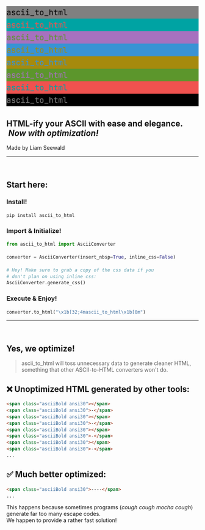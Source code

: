![# ascii_to_html](https://github.com/jlhs1001/ascii-to-html/blob/main/data/logo.png?raw=true)
## HTML-ify your ASCII with ease and elegance. &nbsp;_Now with optimization!_

Made by Liam Seewald

---
\
<span></span>
## Start here:



### Install!

```commandline
pip install ascii_to_html
```

### Import & Initialize!
```python
from ascii_to_html import AsciiConverter

converter = AsciiConverter(insert_nbsp=True, inline_css=False)

# Hey! Make sure to grab a copy of the css data if you
# don't plan on using inline css: 
AsciiConverter.generate_css()
```


### Execute & Enjoy!
```python
converter.to_html("\x1b[32;4mascii_to_html\x1b[0m")
```

---
\
<span></span>
## Yes, we optimize! 

> ascii_to_html will toss unnecessary data to generate cleaner HTML, \
> something that other ASCII-to-HTML converters won't do.

## ❌ Unoptimized HTML generated by other tools:
```html
<span class="asciiBold ansi30"></span>
<span class="asciiBold ansi30">-</span>
<span class="asciiBold ansi30"></span>
<span class="asciiBold ansi30">-</span>
<span class="asciiBold ansi30"></span>
<span class="asciiBold ansi30">-</span>
<span class="asciiBold ansi30"></span>
<span class="asciiBold ansi30">-</span>
...
```

## ✅ Much better optimized:

```html
<span class="asciiBold ansi30">----</span>
...
```

This happens because sometimes programs (_cough cough mocha cough_) generate far too many escape codes.\
We happen to provide a rather fast solution!
